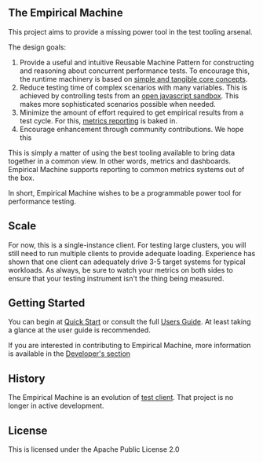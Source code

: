 ## The Empirical Machine

This project aims to provide a missing power tool in the test tooling arsenal.

The design goals:

1. Provide a useful and intuitive Reusable Machine Pattern for constructing and reasoning about concurrent performance tests. To encourage this, the runtime machinery is based on [simple and tangible core concepts](docs/core_concepts.md).
2. Reduce testing time of complex scenarios with many variables. This is achieved by controlling tests from an [open javascript sandbox](docs/scripting.md). This makes more sophisticated scenarios possible when needed.
3. Minimize the amount of effort required to get empirical results from a test cycle. For this, [metrics reporting](docs/metrics.md) is baked in.
4. Encourage enhancement through community contributions. We hope this

This is simply a matter of using the best tooling available to bring data together in a common view. In other words, metrics and dashboards. Empirical Machine supports reporting to common metrics systems out of the box.

In short, Empirical Machine wishes to be a programmable power tool for performance testing.

## Scale

For now, this is a single-instance client. For testing large clusters, you will still need to run multiple clients to provide adequate loading. Experience has shown that one client can adequately drive 3-5 target systems for typical workloads. As always, be sure to watch your metrics on both sides to ensure that your testing instrument isn't the thing being measured.

## Getting Started

You can begin at [Quick Start](docs/quickstart.md) or consult the full [Users Guide](docs/usersguide.md). At least taking a glance at the user guide is recommended.
 
If you are interested in contributing to Empirical Machine, more information is available in the [Developer's section](doc/developers.md)

## History

The Empirical Machine is an evolution of [test client](http://github.com/jshook/testclient). That project is no longer in active development.

## License

This is licensed under the Apache Public License 2.0



